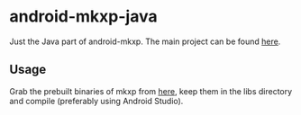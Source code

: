 # android-mkxp-java
Just the Java part of android-mkxp. The main project can be found [here](https://github.com/radialapps/android-mkxp).

## Usage
Grab the prebuilt binaries of mkxp from [here](https://github.com/radialapps/android-mkxp/releases/), keep them in the libs directory and compile (preferably using Android Studio).